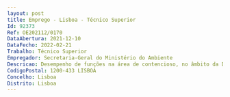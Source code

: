 ```yaml
--- 
layout: post
title: Emprego - Lisboa - Técnico Superior
Id: 92373
Ref: OE202112/0170
DataAbertura: 2021-12-10
DataFecho: 2022-02-21
Trabalho: Técnico Superior
Empregador: Secretaria-Geral do Ministério do Ambiente
Descricao: Desempenho de funções na área de contencioso, no âmbito da Direção de Serviços de Apoio Jurídico, Divisão de Contencioso, da Secretaria Geral do Ambiente, designadamente   Representação em juízo do ministério   Representação do ministério nos tribunais arbitrais   Tramitação dos processos pré contencioso e contencioso europeu   Elaboração de pareceres quando solicitados pelos membros do Governo   Apoio ao Ministério Público em processos que tenham a ver com as áreas tuteladas pelo ministério   Apoio jurídico no âmbito da Secretaria Geral e dos serviços a que a mesma presta apoio   Instrução de processos disciplinares no âmbito da Secretaria Geral e dos serviços abrangidos pela prestação centralizada de serviços.
CodigoPostal: 1200-433 LISBOA
Concelho: Lisboa
Distrito: Lisboa
--- 
```

